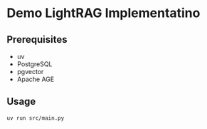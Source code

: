 # Demo LightRAG Implementatino

## Prerequisites

- uv
- PostgreSQL
- pgvector
- Apache AGE

## Usage

```shell
uv run src/main.py
```

